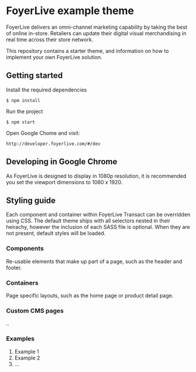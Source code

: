 # FoyerLive example theme

FoyerLive delivers an omni-channel marketing capability by taking the best of online in-store. Retailers can update their digital visual merchandising in real time across their store network.

This repository contains a starter theme, and information on how to implement your own FoyerLive solution.

## Getting started

Install the required dependencies

```
$ npm install
```

Run the project

```
$ npm start
```

Open Google Chome and visit:

```
http://developer.foyerlive.com/#/dev
```

## Developing in Google Chrome

As FoyerLive is designed to display in 1080p resolution, it is recommended you set the viewport dimensions to 1080 x 1920.

## Styling guide

Each component and container within FoyerLive Transact can be overridden using CSS. The default theme ships with all selectors nested in their heirachy, however the inclusion of each SASS file is optional.
 When they are not present, default styles will be loaded.

### Components

Re-usable elements that make up part of a page, such as the header and footer.
 

### Containers

Page specific layouts, such as the home page or product detail page. 

### Custom CMS pages

..

### Examples

1. Example 1
2. Example 2
3. ...